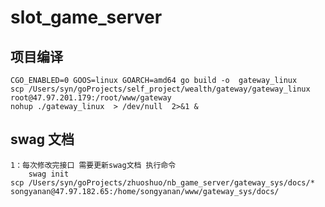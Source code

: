 # slot_game_server

##  项目编译
    CGO_ENABLED=0 GOOS=linux GOARCH=amd64 go build -o  gateway_linux
    scp /Users/syn/goProjects/self_project/wealth/gateway/gateway_linux root@47.97.201.179:/root/www/gateway
    nohup ./gateway_linux  > /dev/null  2>&1 &

##  swag 文档
    1：每次修改完接口 需要更新swag文档 执行命令
        swag init
    scp /Users/syn/goProjects/zhuoshuo/nb_game_server/gateway_sys/docs/* songyanan@47.97.182.65:/home/songyanan/www/gateway_sys/docs/
